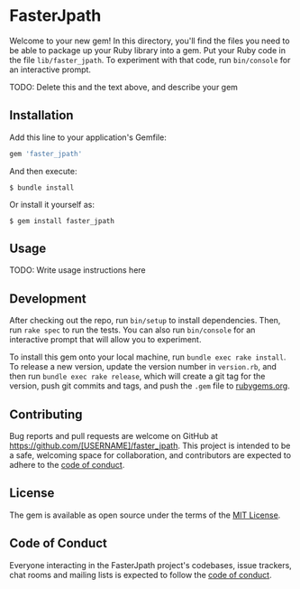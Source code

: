 # FasterJpath

Welcome to your new gem! In this directory, you'll find the files you need to be able to package up your Ruby library into a gem. Put your Ruby code in the file `lib/faster_jpath`. To experiment with that code, run `bin/console` for an interactive prompt.

TODO: Delete this and the text above, and describe your gem

## Installation

Add this line to your application's Gemfile:

```ruby
gem 'faster_jpath'
```

And then execute:

    $ bundle install

Or install it yourself as:

    $ gem install faster_jpath

## Usage

TODO: Write usage instructions here

## Development

After checking out the repo, run `bin/setup` to install dependencies. Then, run `rake spec` to run the tests. You can also run `bin/console` for an interactive prompt that will allow you to experiment.

To install this gem onto your local machine, run `bundle exec rake install`. To release a new version, update the version number in `version.rb`, and then run `bundle exec rake release`, which will create a git tag for the version, push git commits and tags, and push the `.gem` file to [rubygems.org](https://rubygems.org).

## Contributing

Bug reports and pull requests are welcome on GitHub at https://github.com/[USERNAME]/faster_jpath. This project is intended to be a safe, welcoming space for collaboration, and contributors are expected to adhere to the [code of conduct](https://github.com/[USERNAME]/faster_jpath/blob/master/CODE_OF_CONDUCT.md).


## License

The gem is available as open source under the terms of the [MIT License](https://opensource.org/licenses/MIT).

## Code of Conduct

Everyone interacting in the FasterJpath project's codebases, issue trackers, chat rooms and mailing lists is expected to follow the [code of conduct](https://github.com/[USERNAME]/faster_jpath/blob/master/CODE_OF_CONDUCT.md).
